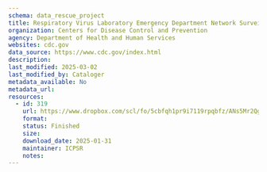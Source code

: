 ```yaml
---
schema: data_rescue_project 
title: Respiratory Virus Laboratory Emergency Department Network Surveillance (RESP-LENS)
organization: Centers for Disease Control and Prevention
agency: Department of Health and Human Services
websites: cdc.gov
data_source: https://www.cdc.gov/index.html
description: 
last_modified: 2025-03-02
last_modified_by: Cataloger
metadata_available: No
metadata_url: 
resources:
  - id: 319
    url: https://www.dropbox.com/scl/fo/5cbfqh1pr9i7119rpqbfz/ANs5Mr2QgRDnKXu-nEV-wsE?rlkey=xha0ao5kt86owa13m8ivj5vs4&dl=0
    format: 
    status: Finished
    size: 
    download_date: 2025-01-31
    maintainer: ICPSR
    notes: 
---
```

